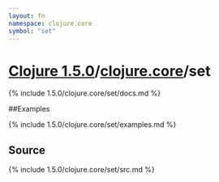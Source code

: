```yaml
---
layout: fn
namespace: clojure.core
symbol: "set"
---
```


# [Clojure 1.5.0](../../)/[clojure.core](../)/set

{% include 1.5.0/clojure.core/set/docs.md %}

##Examples

{% include 1.5.0/clojure.core/set/examples.md %}
## Source
{% include 1.5.0/clojure.core/set/src.md %}

